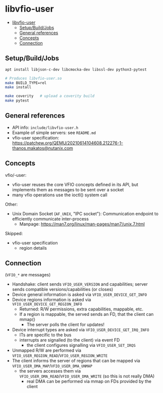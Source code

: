 # libvfio-user

- [libvfio-user](#libvfio-user)
  - [Setup/Build/Jobs](#setupbuildjobs)
  - [General references](#general-references)
  - [Concepts](#concepts)
  - [Connection](#connection)

## Setup/Build/Jobs

```sh
apt install libjson-c-dev libcmocka-dev libssl-dev python3-pytest

# Produces libvfio-user.so
make BUILD_TYPE=rel
make install

make coverity   # upload a coverity build
make pytest
```

## General references

- API info: `include/libvfio-user.h`
- Example of simple servers: see `README.md`
- vfio-user specification: https://patchew.org/QEMU/20210614104608.212276-1-thanos.makatos@nutanix.com

## Concepts

vfio/-user:

- vfio-user reuses the core VFIO concepts defined in its API, but implements them as messages to be sent over a socket
- many vfio operations use the ioctl() system call

Other:

- Unix Domain Socket (`AF_UNIX`, "IPC socket"): Communication endpoint to efficiently communicate inter-process
  - Manpage: https://man7.org/linux/man-pages/man7/unix.7.html

Skipped:

- vfio-user specification
  - region details

## Connection

(`VFIO_*` are messages)

- Handshake: client sends `VFIO_USER_VERSION` and capabilities; server sends compatible versions/capabilities (or closes)
- Device general information is asked via `VFIO_USER_DEVICE_GET_INFO`
- Device regions information is asked via `VFIO_USER_DEVICE_GET_REGION_INFO`
  - Returned: R/W permissions, extra capabilities, mappable, etc.
  - If a region is mappable, the served sends an FD, that the client can mmap()
    - The server polls the client for updates!
- Device interrupt types are asked via `VFIO_USER_DEVICE_GET_IRQ_INFO`
  - ITs are specific to the bus
  - interrupts are signalled (to the client) via event FD
    - the client configures signalling via `VFIO_USER_SET_IRQS`
- Unmapped R/W are performed via `VFIO_USER_REGION_READ`/`VFIO_USER_REGION_WRITE`
- The client informs the server of regions that can be mapped via `VFIO_USER_DMA_MAP`/`VFIO_USER_DMA_UNMAP`
  - the servers accesses them via `VFIO_USER_DMA_READ`/`VFIO_USER_DMA_WRITE` (so this is not really DMA)
    - real DMA can be performed via mmap on FDs provided by the client

